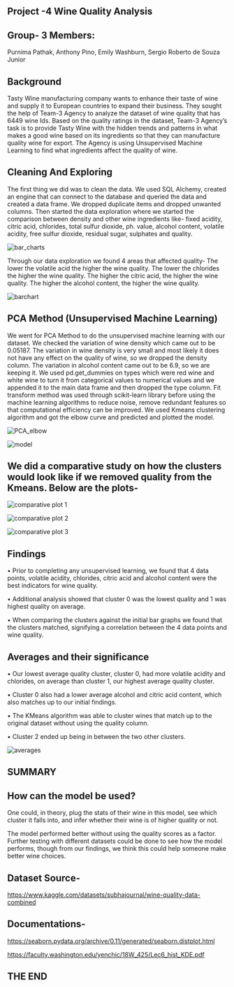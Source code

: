 ## Project -4 Wine Quality Analysis



## Group- 3 Members:
Purnima Pathak, 
Anthony Pino, 
Emily Washburn, 
Sergio Roberto de Souza Junior 



## Background


Tasty Wine manufacturing company wants to enhance their taste of wine and supply it to European countries to expand their business. They sought the help of Team-3 Agency to analyze the dataset of wine quality that has 6449 wine Ids. Based on the quality ratings in the dataset, Team-3 Agency’s task is to provide Tasty Wine with the hidden trends and patterns in what makes a good wine based on its ingredients so that they can manufacture quality wine for export. The Agency is using Unsupervised Machine Learning to find what ingredients affect the quality of wine.

## Cleaning And Exploring
The first thing we did was to clean the data. We used SQL Alchemy, created an engine that can connect to the database and queried the data and created a data frame. We dropped duplicate items and dropped unwanted columns. Then started the data exploration where we started the comparison between density and other wine ingredients like- fixed acidity, citric acid, chlorides, total sulfur dioxide, ph. value, alcohol content, volatile acidity, free sulfur dioxide, residual sugar, sulphates and quality.

![bar_charts](https://github.com/anthonybpino/project-vinho/assets/125159045/72e2d3b4-3327-482f-b106-a7dec8f0af61)


Through our data exploration we found 4 areas that affected quality-
The lower the volatile acid the higher the wine quality. 
The lower the chlorides the higher the wine quality.
The higher the citric acid, the higher the wine quality.
The higher the alcohol content, the higher the wine quality.

![barchart](https://github.com/anthonybpino/project-vinho/assets/125159045/440e7039-6a91-4c29-938b-31c265a8a383)


## PCA Method (Unsupervised Machine Learning)

We went for PCA Method to do the unsupervised machine learning with our dataset.
We checked the variation of wine density which came out to be 0.05187. The variation in wine density is very small and most likely it does not have any effect on the quality of wine, so we dropped the density column. The variation in alcohol content came out to be 6.9, so we are keeping it. 
We used pd.get_dummies on types which were red wine and white wine to turn it from categorical values to numerical values and we appended it to the main data frame and then dropped the type column. Fit transform method was used through scikit-learn library before using the machine learning algorithms to reduce noise, remove redundant features so that computational efficiency can be improved. We used Kmeans clustering algorithm and got the elbow curve and predicted and plotted the model. 

![PCA_elbow](https://github.com/anthonybpino/project-vinho/assets/125159045/e11572d2-6fb6-488c-ba6b-9885dd874ca9)

![model](https://github.com/anthonybpino/project-vinho/assets/125159045/061278fb-23a9-45a3-9710-afd3cc701a3f)


## We did a comparative study on how the clusters would look like if we removed quality from the Kmeans. Below are the plots-


![comparative plot 1](https://github.com/anthonybpino/project-vinho/assets/125159045/e608cdc8-f864-4d8c-8645-68a399e2b314)


![comparative plot 2](https://github.com/anthonybpino/project-vinho/assets/125159045/5d6064b9-e467-435c-a97b-292faeae2d76)

![comparative plot 3](https://github.com/anthonybpino/project-vinho/assets/125159045/0ac9f33f-0670-4575-89b6-b73934fa5f1e)

## Findings

•	Prior to completing any unsupervised learning, we found that 4 data points, volatile acidity, chlorides, citric acid and alcohol content were the best indicators for wine quality. 


•	Additional analysis showed that cluster 0 was the lowest quality and 1 was highest quality on average.


•	When comparing the clusters against the initial bar graphs we found that the clusters matched, signifying a correlation between the 4 data points and wine quality.


## Averages and their significance

•	Our lowest average quality cluster, cluster 0, had more volatile acidity and chlorides, on average than cluster 1, our highest average quality cluster.


•	Cluster 0 also had a lower average alcohol and citric acid content, which also matches up to our initial findings.


•	The KMeans algorithm was able to cluster wines that match up to the original dataset without using the quality column.


•	Cluster 2 ended up being in between the two other clusters.

![averages](https://github.com/anthonybpino/project-vinho/assets/125159045/bae9a3cd-d142-4506-b604-9e9f5fc491d2)




## SUMMARY

## How can the model be used?
One could, in theory, plug the stats of their wine in this model, see which cluster it falls into, and infer whether their wine is of higher quality or not. 

The model performed better without using the quality scores as a factor. Further testing with different datasets could be done to see how the model performs, though from our findings, we think this could help someone make better wine choices.






## Dataset Source-
https://www.kaggle.com/datasets/subhajournal/wine-quality-data-combined

## Documentations-

https://seaborn.pydata.org/archive/0.11/generated/seaborn.distplot.html


https://faculty.washington.edu/yenchic/18W_425/Lec6_hist_KDE.pdf

## THE END





